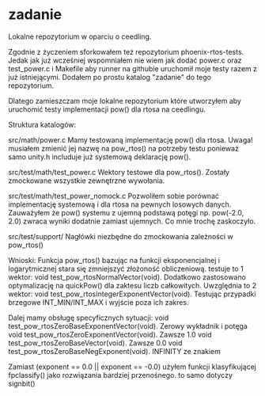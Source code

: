 
# zadanie
Lokalne repozytorium w oparciu o ceedling.

Zgodnie z życzeniem sforkowałem też repozytorium phoenix-rtos-tests. Jedak jak już wcześniej wspomniałem
nie wiem jak dodać power.c oraz test_power.c i Makefile aby runner na githubie uruchomił moje testy razem z już istniejącymi.
Dodałem po prostu katalog "zadanie" do tego repozytorium.

Dlatego zamieszczam moje lokalne repozytorium które utworzyłem aby uruchomić testy
implementacji pow() dla rtosa na ceedlingu.

Struktura katalogów:

src/math/power.c
Mamy testowaną implementację pow() dla rtosa.
Uwaga! musiałem zmienić jej nazwę na pow_rtos() na potrzeby testu
ponieważ samo unity.h includuje już systemową deklarację pow().

src/test/math/test_power.c
Wektory testowe dla pow_rtos(). Zostały zmockowane wszystkie zewnętrzne wywołania.

src/test/math/test_power_nomock.c
Pozwoliłem sobie porównać implementację systemową i dla rtosa na pewnych losowych danych.
Zauważyłem że pow() systemu z ujemną podstawą potęgi np. pow(-2.0, 2.0) zwraca wyniki dodatnie zamiast ujemnych.
Co mnie trochę zaskoczyło.

src/test/support/
Nagłówki niezbędne do zmockowania zależności w pow_rtos()


Wnioski:
Funkcja pow_rtos() bazując na funkcji eksponencjalnej i logarytmicznej stara się zmniejszyć złożoność obliczeniową.
testuje to 1 wektor: void test_pow_rtosNormalVector(void).
Dodatkowo zastosowano optymalizację na quickPow() dla zaktesu liczb całkowitych.
Uwzględnia to 2 wektor: void test_pow_rtosIntegerExponentVector(void).
Testując przypadki brzegowe INT_MIN/INT_MAX i wyjście poza ich zakres.

Dalej mamy obsługę specyficznych sytuacji:
void test_pow_rtosZeroBaseExponentVector(void).  Zerowy wykładnik i potęga
void test_pow_rtosZeroExponentVector(void). Zawsze 1.0
void test_pow_rtosZeroBaseVector(void). Zawsze 0.0
void test_pow_rtosZeroBaseNegExponent(void). INFINITY ze znakiem

Zamiast (exponent == 0.0 || exponent == -0.0)
użyłem funkcji klasyfikującej fpclassify() jako rozwiązania bardziej przenośnego.
to samo dotyczy signbit()
